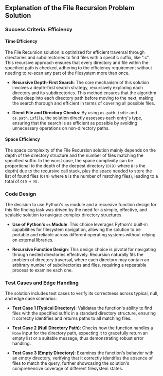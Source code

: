 ## Explanation of the File Recursion Problem Solution

### Success Criteria: Efficiency

#### Time Efficiency
The File Recursion solution is optimized for efficient traversal through directories and subdirectories to find files with a specific suffix, like ".c". This recursive approach ensures that every directory and file within the specified path is checked, adhering to the efficiency requirement without needing to re-scan any part of the filesystem more than once.

- **Recursive Depth-First Search**: The core mechanism of this solution involves a depth-first search strategy, recursively exploring each directory and its subdirectories. This method ensures that the algorithm dives deep into each directory path before moving to the next, making the search thorough and efficient in terms of covering all possible files.

- **Direct File and Directory Checks**: By using `os.path.isdir` and `os.path.isfile`, the solution directly assesses each entry's type, ensuring that the search is as efficient as possible by avoiding unnecessary operations on non-directory paths.

#### Space Efficiency
The space complexity of the File Recursion solution mainly depends on the depth of the directory structure and the number of files matching the specified suffix. In the worst case, the space complexity can be proportional to the depth of the deepest directory (`O(D)` where `D` is the depth) due to the recursive call stack, plus the space needed to store the list of found files (`O(N)` where `N` is the number of matching files), leading to a total of `O(D + N)`.

### Code Design

The decision to use Python's `os` module and a recursive function design for this file finding task was driven by the need for a simple, effective, and scalable solution to navigate complex directory structures.

- **Use of Python's `os` Module**: This choice leverages Python's built-in capabilities for filesystem navigation, allowing the solution to be portable and reliable across different operating systems without relying on external libraries.

- **Recursive Function Design**: This design choice is pivotal for navigating through nested directories effectively. Recursion naturally fits the problem of directory traversal, where each directory may contain an arbitrary number of subdirectories and files, requiring a repeatable process to examine each one.

### Test Cases and Edge Handling

The solution includes test cases to verify its correctness across typical, null, and edge case scenarios:

- **Test Case 1 (Typical Directory)**: Validates the function's ability to find files with the specified suffix in a standard directory structure, ensuring it correctly identifies and returns paths to all matching files.

- **Test Case 2 (Null Directory Path)**: Checks how the function handles a `None` input for the directory path, expecting it to gracefully return an empty list or a suitable message, thus demonstrating robust error handling.

- **Test Case 3 (Empty Directory)**: Examines the function's behavior with an empty directory, verifying that it correctly identifies the absence of files to match the query, further showcasing the solution's comprehensive coverage of different filesystem states.